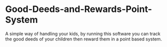 # Good-Deeds-and-Rewards-Point-System
A simple way of handling your kids, by running this software you can track the good deeds of your children then reward them in a point based system.
